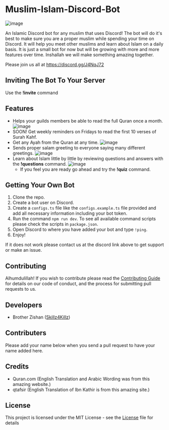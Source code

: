 # Muslim-Islam-Discord-Bot

![image](https://i.imgur.com/ZelM2J9.jpg)

An Islamic Discord bot for any muslim that uses Discord! The bot will do it's best to make sure you are a proper muslim while spending your time on Discord. It will help you meet other muslims and learn about Islam on a daily basis. It is just a small bot for now but will be growing with more and more features over time. Inshallah we will make something amazing together.

Please join us all at https://discord.gg/J4NqJ72


## Inviting The Bot To Your Server

Use the **!invite** command

## Features

- Helps your guilds members be able to read the full Quran once a month.
![image](https://i.imgur.com/8S4rWis.png)
- SOON! Get weekly reminders on Fridays to read the first 10 verses of Surah Kahf.
- Get any Ayah from the Quran at any time.
![image](https://i.imgur.com/tWhS7aW.png)
- Sends proper salam greeting to everyone saying many different greetings.
![image](https://i.imgur.com/bEchRaK.png)
- Learn about Islam little by little by reviewing questions and answers with the **!questions** command.
![image](https://i.imgur.com/b4T5Qp9.png)
	- If you feel you are ready go ahead and try the **!quiz** command.
	

## Getting Your Own Bot

1. Clone the repo.
2. Create a bot user on Discord.
3. Create a `configs.ts` file like the `configs.example.ts` file provided and add all necessary information including your bot token.
4. Run the command `npm run dev`. To see all available command scripts please check the scripts in `package.json`.
5. Open Discord to where you have added your bot and type `!ping`.
6. Enjoy!

If it does not work please contact us at the discord link above to get support or make an issue.

## Contributing

Alhumdulillah! If you wish to contribute please read the [Contributing Guide](https://github.com/Alhumdulillah/Muslim-Islam-Discord-Bot/blob/master/.github/CONTRIBUTING.md) for details on our code of conduct, and the process for submitting pull requests to us.

## Developers

- Brother Zishan ([Skillz4Killz](https://github.com/Skillz4Killz))

## Contributers

Please add your name below when you send a pull request to have your name added here.

## Credits

- Quran.com (English Translation and Arabic Wording was from this amazing website.)
- qtafsir (English Translation of Ibn Kathir is from this amazing site.)

## License

This project is licensed under the MIT License - see the [License](LICENSE.md) file for details
